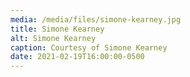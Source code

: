 ```yaml
---
media: /media/files/simone-kearney.jpg
title: Simone Kearney
alt: Simone Kearney
caption: Courtesy of Simone Kearney
date: 2021-02-19T16:00:00-0500
---
```

